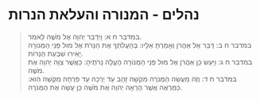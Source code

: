 # נהלים - המנורה והעלאת הנרות

> במדבר ח א: וַיְדַבֵּר יְהוָה אֶל מֹשֶׁה לֵּאמֹר.  
> במדבר ח ב: דַּבֵּר אֶל אַהֲרֹן וְאָמַרְתָּ אֵלָיו:  בְּהַעֲלֹתְךָ אֶת הַנֵּרֹת אֶל מוּל פְּנֵי הַמְּנוֹרָה יָאִירוּ שִׁבְעַת הַנֵּרוֹת.  
> במדבר ח ג: וַיַּעַשׂ כֵּן אַהֲרֹן אֶל מוּל פְּנֵי הַמְּנוֹרָה הֶעֱלָה נֵרֹתֶיהָ:  כַּאֲשֶׁר צִוָּה יְהוָה אֶת מֹשֶׁה.  
> במדבר ח ד: וְזֶה מַעֲשֵׂה הַמְּנֹרָה מִקְשָׁה זָהָב עַד יְרֵכָהּ עַד פִּרְחָהּ מִקְשָׁה הִוא:  כַּמַּרְאֶה אֲשֶׁר הֶרְאָה יְהוָה אֶת מֹשֶׁה כֵּן עָשָׂה אֶת הַמְּנֹרָה.   
 


